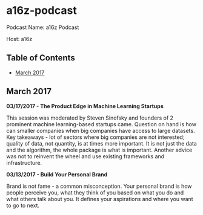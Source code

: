 # a16z-podcast

Podcast Name: a16z Podcast

Host: a16z

## Table of Contents

- [March 2017](#march-2017)

## March 2017

**03/17/2017 - The Product Edge in Machine Learning Startups**

This session was moderated by Steven Sinofsky and founders of 2 prominent machine learning-based startups came. Question on hand is how can smaller companies when big companies have access to large datasets. Key takeaways - lot of sectors where big companies are not interested; quality of data, not quantity, is at times more important. It is not just the data and the algorithm, the whole package is what is important. Another advice was not to reinvent the wheel and use existing frameworks and infrastructure.

**03/13/2017 - Build Your Personal Brand**

Brand is not fame - a common misconception. Your personal brand is how people perceive you, what they think of you based on what you do and what others talk about you. It defines your aspirations and where you want to go to next.